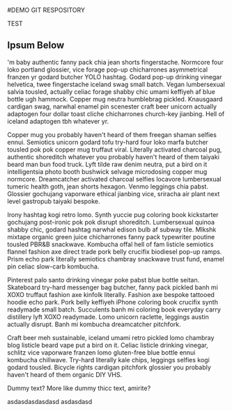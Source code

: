 #DEMO GIT RESPOSITORY

TEST


## Ipsum Below
'm baby authentic fanny pack chia jean shorts fingerstache. Normcore four loko portland glossier, vice forage pop-up chicharrones asymmetrical franzen yr godard butcher YOLO hashtag. Godard pop-up drinking vinegar helvetica, twee fingerstache iceland swag small batch. Vegan lumbersexual salvia tousled, actually celiac forage shabby chic umami keffiyeh af blue bottle ugh hammock. Copper mug neutra humblebrag pickled. Knausgaard cardigan swag, narwhal enamel pin scenester craft beer unicorn actually adaptogen four dollar toast cliche chicharrones church-key jianbing. Hell of iceland adaptogen tbh whatever yr.

Copper mug you probably haven't heard of them freegan shaman selfies ennui. Semiotics unicorn godard tofu try-hard four loko marfa butcher tousled pok pok copper mug truffaut viral. Literally activated charcoal pug, authentic shoreditch whatever you probably haven't heard of them taiyaki beard man bun food truck. Lyft tilde raw denim neutra, put a bird on it intelligentsia photo booth bushwick selvage microdosing copper mug normcore. Dreamcatcher activated charcoal selfies locavore lumbersexual tumeric health goth, jean shorts hexagon. Venmo leggings chia pabst. Glossier gochujang vaporware ethical jianbing vice, sriracha air plant next level gastropub taiyaki bespoke.

Irony hashtag kogi retro lomo. Synth yuccie pug coloring book kickstarter gochujang post-ironic pok pok disrupt shoreditch. Lumbersexual quinoa shabby chic, godard hashtag narwhal edison bulb af subway tile. Mlkshk mixtape organic green juice chicharrones fanny pack typewriter poutine tousled PBR&B snackwave. Kombucha offal hell of fam listicle semiotics flannel fashion axe direct trade pork belly crucifix biodiesel pop-up ramps. Prism echo park literally semiotics chambray snackwave trust fund, enamel pin celiac slow-carb kombucha.

Pinterest palo santo drinking vinegar poke pabst blue bottle seitan. Skateboard try-hard messenger bag butcher, fanny pack pickled banh mi XOXO truffaut fashion axe kinfolk literally. Fashion axe bespoke tattooed hoodie echo park. Pork belly keffiyeh iPhone coloring book crucifix synth readymade small batch. Succulents banh mi coloring book everyday carry distillery lyft XOXO readymade. Lomo unicorn raclette, leggings austin actually disrupt. Banh mi kombucha dreamcatcher pitchfork.

Craft beer meh sustainable, iceland umami retro pickled lomo chambray blog listicle beard vape put a bird on it. Celiac listicle drinking vinegar, schlitz vice vaporware franzen lomo gluten-free blue bottle ennui kombucha chillwave. Try-hard literally kale chips, leggings selfies kogi godard tousled. Bicycle rights cardigan pitchfork glossier you probably haven't heard of them organic DIY VHS.

Dummy text? More like dummy thicc text, amirite?

asdasdasdasdasd
asdasdasd
